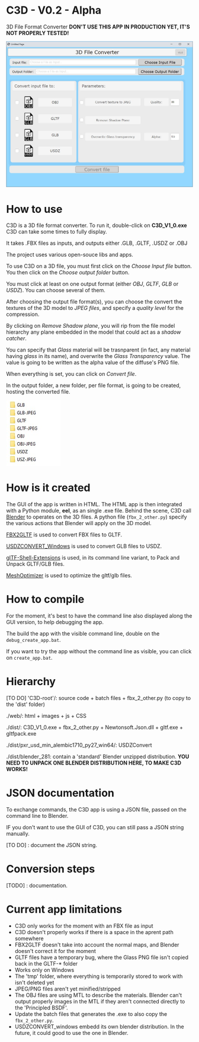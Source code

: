 # C3D - V0.2 - Alpha
3D File Format Converter
**DON'T USE THIS APP IN PRODUCTION YET, IT'S NOT PROPERLY TESTED!**

![Title Screen](./Documentation/title_screen.jpg "")

# How to use
C3D is a 3D file format converter.
To run it, double-click on **C3D_V1_0.exe**
C3D can take some times to fully display.

It takes .FBX files as inputs, and outputs either .GLB, .GLTF, .USDZ or .OBJ

The project uses various open-souce libs and apps.

To use C3D on a 3D file, you must first click on the *Choose Input file* button. You then click on the *Choose output folder* button.

You must click at least on one output format (either *OBJ*, *GLTF*, *GLB* or *USDZ*). You can choose several of them.

After choosing the output file format(s), you can choose the convert the textures of the 3D model to *JPEG files*, and specify a *quality level* for the compression.

By clicking on *Remove Shadow plane*, you will rip from the file model hierarchy any plane embedded in the model that could act as a *shadow catcher*.

You can specify that *Glass* material will be trasnparent (in fact, any material having *glass* in its name), and overwrite the *Glass Transparency* value. The value is going to be written as the alpha value of the diffuse's PNG file. 

When everything is set, you can click on *Convert file*.

In the output folder, a new folder, per file format, is going to be created, hosting the converted file.

![Output Folder](./Documentation/output_folder.jpg "")

# How is it created
The GUI of the app is written in HTML.
The HTML app is then integrated with a Python module, **eel**, as an single .exe file. 
Behind the scene, C3D call [Blender](https://www.blender.org/) to operates on the 3D files.
A python file (`fbx_2_other.py`) specify the various actions that Blender will apply on the 3D model.

[FBX2GLTF](https://github.com/facebookincubator/FBX2glTF) is used to convert FBX files to GLTF.

[USDZCONVERT_Windows](https://github.com/tappi287/usdzconvert_windows) is used to convert GLB files to USDZ.

[glTF-Shell-Extensions](https://github.com/Pseudopode/glTF-Shell-Extensions) is used, in its command line variant, to Pack and Unpack GLTF/GLB files.

[MeshOptimizer](https://github.com/zeux/meshoptimizer) is used to optimize the gltf/glb files.

# How to compile
For the moment, it's best to have the command line also displayed along the GUI version, to help debugging the app.

The build the app with the visible command line, double on the `debug_create_app.bat`.

If you want to try the app without the command line as visible, you can click on `create_app.bat`.

# Hierarchy
[TO DO]
'C3D-root'/: source code + batch files + fbx_2_other.py (to copy to the 'dist' folder)

./web/: html + images + js + CSS

./dist/: C3D_V1_0.exe + fbx_2_other.py + Newtonsoft.Json.dll + gltf.exe + gltfpack.exe

./dist/pxr_usd_min_alembic1710_py27_win64/: USDZConvert

./dist/blender_281: contain a 'standard' Blender unzipped distribution. **YOU NEED TO UNPACK ONE BLENDER DISTRIBUTION HERE, TO MAKE C3D WORKS!**

# JSON documentation
To exchange commands, the C3D app is using a JSON file, passed on the command line to Blender.

IF you don't want to use the GUI of C3D, you can still pass a JSON string manually.

[TO DO] : document the JSON string.

# Conversion steps
[TODO] : documentation.

# Current app limitations
* C3D only works for the moment with an FBX file as input
* C3D doesn't properly works if there is a space in the aprent path somewhere
* FBX2GLTF doesn't take into account the normal maps, and Blender doesn't correct it for the moment
* GLTF files have a temporary bug, where the Glass PNG file isn't copied back in the GLTF-* folder
* Works only on Windows
* The 'tmp' folder, where everything is temporarily stored to work with isn't deleted yet
* JPEG/PNG files aren't yet minified/stripped
* The OBJ files are using MTL to describe the materials. Blender can't output properly images in the MTL if they aren't connected directly to the 'Principled BSDF'.
* Update the batch files that generates the .exe to also copy the `fbx_2_other.py`.
* USDZCONVERT_windows embedd its own blender distribution. In the future, it could good to use the one in Blender.